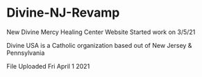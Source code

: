 # Divine-NJ-Revamp
New Divine Mercy Healing Center Website Started work on 3/5/21

Divine USA is a Catholic organization based out of New Jersey & Pennsylvania

File Uploaded Fri April 1 2021
